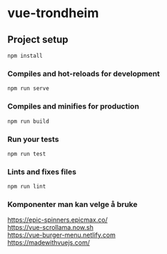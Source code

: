 # vue-trondheim

## Project setup
```
npm install
```

### Compiles and hot-reloads for development
```
npm run serve
```

### Compiles and minifies for production
```
npm run build
```

### Run your tests
```
npm run test
```

### Lints and fixes files
```
npm run lint
```

### Komponenter man kan velge å bruke 
https://epic-spinners.epicmax.co/<br>
https://vue-scrollama.now.sh<br>
https://vue-burger-menu.netlify.com<br>
https://madewithvuejs.com/<br>
